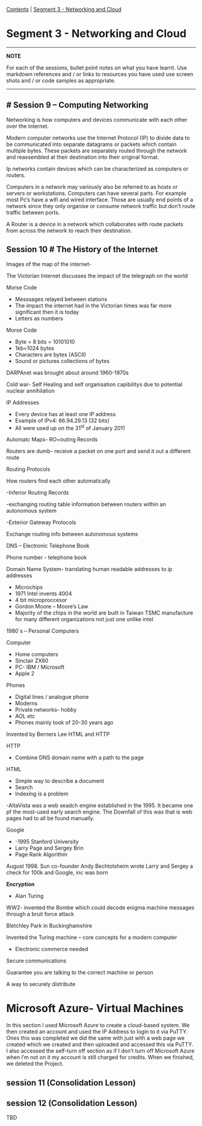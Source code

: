 [Contents](../personal_learning_record/personal_learning_record.md) | [Segment 3 - Networking and Cloud](../personal_learning_record/segment3.md) 

# Segment 3 - Networking and Cloud

---
**NOTE**

For each of the sessions, bullet point notes on what you have learnt.
Use markdown references and / or links to resources you have used
use  screen shots and / or code samples as appropriate.

---

## # Session 9 – Computing Networking

Networking is how computers and devices communicate with each other over the internet.

Modern computer networks use the Internet Protocol (IP) to divide data to be communicated into separate datagrams or packets which contain multiple bytes. These packets are separately routed through the network and reassembled at their destination into their original format.

Ip networks contain devices which can be characterized as computers or routers.

Computers in a network may variously also be referred to as hosts or servers or workstations. Computers can have several parts. For example most Pc’s have a wifi and wired interface. Those are usually end points of a network since they only organise or consume network traffic but don’t route traffic between ports.

A Router is a device in a network which collaborates with route packets from across the network to reach their destination.

## Session 10 # The History of the Internet

Images of the map of the internet-

The Victorian Internet discusses the impact of the telegraph on the world

Morse Code

- Messsages relayed between stations
- The impact the internet had in the Victorian times was far more significant then it is today
- Letters as numbers

Morse Code

- Byte = 8 bits = 10101010
- 1kb=1024 bytes
- Characters are bytes (ASCII)
- Sound or pictures collections of bytes

DARPAnet was brought about around 1960-1970s

Cold war- Self Healing and self organisation capibilitys due to potential nuclear annihilation

IP Addresses

- Every device has at least one IP address
- Example of IPv4: 66.94.29.13 (32 bits)
- All were used up on the 31<sup>st</sup> of January 2011

Automatc Maps- RO=outing Records

Routers are dumb- receive a packet on one port and send it out a different route

Routing Protocols

How routers find each other automatically

\-Inferior Routing Records

\-exchanging routing table information between routers within an autonomous system

\-Exterior Gateway Protocols

Exchange routing info between autonomous systems

DNS – Electronic Telephone Book

Phone number - telephone book

Domain Name System- translating human readable addresses to ip addresses

- Microchips
- 1971 Intel invents 4004
- 4 bit microproccesor
- Gordon Moore – Moore’s Law
- Majority of the chips in the world are built in Taiwan TSMC manufacture for many different organizations not just one unlike intel

1980\`s – Personal Computers

Computer

- Home computers
- Sinclair ZX80
- PC- IBM / Microsoft
- Apple 2

Phones

- Digital lines / analogue phone
- Moderns
- Private networks- hobby
- AOL etc
- Phones mainly took of 20-30 years ago

Invented by Berners Lee HTML and HTTP

HTTP

- Combine DNS domain name with a path to the page

HTML

- Simple way to describe a document
- Search
- Indexing is a problem

\-AltaVista was a web seadch engine established in the 1995. It became one pf the most-used early search engine. The Downfall of this was that is web pages had to all be found manually.

Google

- \-1995 Stanford University
- Larry Page and Sergey Brin
- Page Rank Algorithm

August 1998. Sun co-founder Andy Bechtolsheim wrote Larry and Sergey a check for 100k and Google, inc was born

**Encryption**

- Alan Turing

WW2- invented the Bombe which could decode enigma machine messages through a bruit force attack

Bletchley Park in Buckinghamshire

Invented the Turing machine – core concepts for a modern computer

- Electronic commerce needed

Secure communications

Guarantee you are talking to the correct machine or person

A way to securely distribute

# Microsoft Azure- Virtual Machines

In this section I used Microsoft Azure to create a cloud-based system. We then created an account and used the IP Address to login to it via PuTTY. Ones this was completed we did the same with just with a web page we created which we created and then uploaded and accessed this via PuTTY. I also accessed the self-turn off section as if I don’t turn off Microsoft Azure when I’m not on it my account is still charged for credits. When we finished, we deleted the Project.

## session 11 (Consolidation Lesson)

## session 12 (Consolidation Lesson)

TBD

